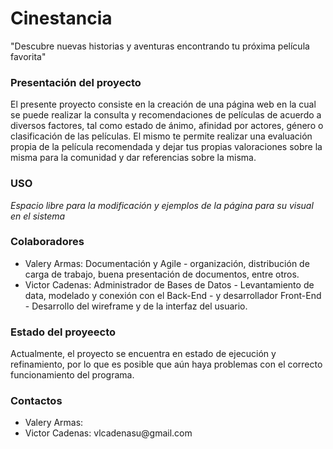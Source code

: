 # Cinestancia
"Descubre nuevas historias y aventuras encontrando tu próxima película favorita"

<h3>Presentación del proyecto</h3>
El presente proyecto consiste en la creación de una página web en la cual se puede realizar la consulta y recomendaciones de películas de acuerdo a diversos factores, tal como estado de ánimo, afinidad por actores, género o clasificación de las películas.
El mismo te permite realizar una evaluación propia de la película recomendada y dejar tus propias valoraciones sobre la misma para la comunidad y dar referencias sobre la misma.

<h3>USO</h3>

*Espacio libre para la modificación y ejemplos de la página para su visual en el sistema*

<h3>Colaboradores</h3>

<ul>
    <li>Valery Armas: Documentación y Agile - organización, distribución de carga de trabajo, buena presentación de documentos, entre otros.</li>
    <li>Victor Cadenas: Administrador de Bases de Datos - Levantamiento de data, modelado y conexión con el Back-End - y desarrollador Front-End - Desarrollo del wireframe y de la interfaz del usuario.</li>
</ul>

<h3>Estado del proyeecto</h3>

Actualmente, el proyecto se encuentra en estado de ejecución y refinamiento, por lo que es posible que aún haya problemas con el correcto funcionamiento del programa.

<h3>Contactos</h3>

<ul>
    <li>Valery Armas: </li>
    <li>Victor Cadenas: vlcadenasu@gmail.com</li>
</ul>